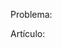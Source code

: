 <!---
Thank you for helping us to improve the Microsoft Graph documentation.

So that we can better assist you, please note the following:
- If you have a question, need help, or are experiencing an issue with your code, we encourage you to post your question or issue on **Stack Overflow**. Tag your question with [microsoftgraph](http://stackoverflow.com/questions/tagged/microsoftgraph) or [Office 365](http://stackoverflow.com/questions/tagged/microsoftgraph).
- If you have a feature suggestion, please post your idea on our [**User Voice**](https://officespdev.uservoice.com/) page, and vote for your suggestions there.
- If you have an issue with the documentation, please provide the information here, or feel free to submit a pull request with your suggested changes. We will review your contributions and update our documentation accordingly.
-->

Problema: 

Artículo:
